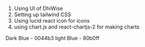 1. Using UI of DhiWise
2. Setting up tailwind CSS
3. Using lucid react icon for icons
4. using chart.js and react-chartjs-2 for making charts


Dark Blue - 0044b3
light Blue - 80b0ff